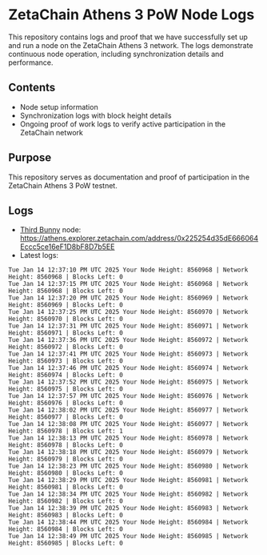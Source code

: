 # ZetaChain Athens 3 PoW Node Logs
This repository contains logs and proof that we have successfully set up and run a node on the ZetaChain Athens 3 network. The logs demonstrate continuous node operation, including synchronization details and performance.

## Contents
- Node setup information
- Synchronization logs with block height details
- Ongoing proof of work logs to verify active participation in the ZetaChain network

## Purpose
This repository serves as documentation and proof of participation in the ZetaChain Athens 3 PoW testnet.

## Logs

- [Third Bunny](https://thirdbunny.xyz/) node: https://athens.explorer.zetachain.com/address/0x225254d35dE666064Eccc5ce16eF1D8bF8D7b5EE
- Latest logs:
```
Tue Jan 14 12:37:10 PM UTC 2025 Your Node Height: 8560968 | Network Height: 8560968 | Blocks Left: 0
Tue Jan 14 12:37:15 PM UTC 2025 Your Node Height: 8560968 | Network Height: 8560968 | Blocks Left: 0
Tue Jan 14 12:37:20 PM UTC 2025 Your Node Height: 8560969 | Network Height: 8560969 | Blocks Left: 0
Tue Jan 14 12:37:25 PM UTC 2025 Your Node Height: 8560970 | Network Height: 8560970 | Blocks Left: 0
Tue Jan 14 12:37:31 PM UTC 2025 Your Node Height: 8560971 | Network Height: 8560971 | Blocks Left: 0
Tue Jan 14 12:37:36 PM UTC 2025 Your Node Height: 8560972 | Network Height: 8560972 | Blocks Left: 0
Tue Jan 14 12:37:41 PM UTC 2025 Your Node Height: 8560973 | Network Height: 8560973 | Blocks Left: 0
Tue Jan 14 12:37:46 PM UTC 2025 Your Node Height: 8560974 | Network Height: 8560974 | Blocks Left: 0
Tue Jan 14 12:37:52 PM UTC 2025 Your Node Height: 8560975 | Network Height: 8560975 | Blocks Left: 0
Tue Jan 14 12:37:57 PM UTC 2025 Your Node Height: 8560976 | Network Height: 8560976 | Blocks Left: 0
Tue Jan 14 12:38:02 PM UTC 2025 Your Node Height: 8560977 | Network Height: 8560977 | Blocks Left: 0
Tue Jan 14 12:38:08 PM UTC 2025 Your Node Height: 8560977 | Network Height: 8560978 | Blocks Left: 1
Tue Jan 14 12:38:13 PM UTC 2025 Your Node Height: 8560978 | Network Height: 8560978 | Blocks Left: 0
Tue Jan 14 12:38:18 PM UTC 2025 Your Node Height: 8560979 | Network Height: 8560979 | Blocks Left: 0
Tue Jan 14 12:38:23 PM UTC 2025 Your Node Height: 8560980 | Network Height: 8560980 | Blocks Left: 0
Tue Jan 14 12:38:29 PM UTC 2025 Your Node Height: 8560981 | Network Height: 8560981 | Blocks Left: 0
Tue Jan 14 12:38:34 PM UTC 2025 Your Node Height: 8560982 | Network Height: 8560982 | Blocks Left: 0
Tue Jan 14 12:38:39 PM UTC 2025 Your Node Height: 8560983 | Network Height: 8560983 | Blocks Left: 0
Tue Jan 14 12:38:44 PM UTC 2025 Your Node Height: 8560984 | Network Height: 8560984 | Blocks Left: 0
Tue Jan 14 12:38:49 PM UTC 2025 Your Node Height: 8560985 | Network Height: 8560985 | Blocks Left: 0
```
